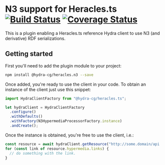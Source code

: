 # N3 support for Heracles.ts [![Build Status](https://travis-ci.org/HydraCG/Heracles.ts.svg?branch=master)](https://travis-ci.org/HydraCG/Heracles.ts) [![Coverage Status](https://coveralls.io/repos/github/HydraCG/Heracles.ts/badge.svg?branch=master)](https://coveralls.io/github/HydraCG/Heracles.ts?branch=master)

This is a plugin enabling a Heracles.ts reference Hydra client to use N3 (and derivative) RDF serializations.

## Getting started

First you'll need to add the plugin module to your project:

```bash
npm install @hydra-cg/heracles.n3 --save
```

Once added, you're ready to use the client in your code.
To obtain an instance of the client just use this snippet:

```typescript
import HydraClientFactory from "@hydra-cg/heracles.ts";

let hydraClient = HydraClientFactory
  .configure()
  .withDefaults()
  .withFactory(N3HypermediaProcessorFactory.instance)
  .andCreate();
```

Once the instance is obtained, you're free to use the client, i.e.:
```typescript
const resource = await hydraClient.getResource("http://some.domain/api.ttl");
for (const link of resource.hypermedia.links) {
  // do something with the link.
}
```
